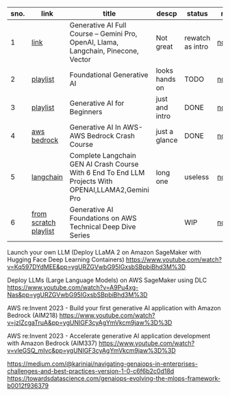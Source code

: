 sno. | link | title | descp | status | md
-|-|-|-| -|-|
1| [link](https://www.youtube.com/watch?v=mEsleV16qdo) | Generative AI Full Course – Gemini Pro, OpenAI, Llama, Langchain, Pinecone, Vector | Not great| rewatch as intro | [notes](genAI_30.md)
2| [playlist](https://www.youtube.com/playlist?list=PLmQAMKHKeLZ-iTT-E2kK9uePrJ1Xua9VL) | Foundational Generative AI | looks hands on | TODO | [notes]()
3| [playlist](https://www.youtube.com/playlist?list=PLmsFUfdnGr3zAgBMu4l1W713a0W__zAMl) | Generative AI for Beginners | just and intro | DONE | [notes](gen_beginners.md)
4| [aws bedrock](https://www.youtube.com/watch?v=2maPaQutcWs) | Generative AI In AWS-AWS Bedrock Crash Course  | just a glance | DONE | [notes](bedrock.md)
5 | [langchain](https://www.youtube.com/watch?v=aWKrL4z5H6w)| Complete Langchain GEN AI Crash Course With 6 End To End LLM Projects With OPENAI,LLAMA2,Gemini Pro | long one | useless | [notes](langchain.md)
6 | [from scratch playlist](https://www.youtube.com/playlist?list=PLhr1KZpdzukf-xb0lmiU3G89GJXaDbAIF) | Generative AI Foundations on AWS Technical Deep Dive Series |  | WIP | [notes](aws_genai.md)





Launch your own LLM (Deploy LLaMA 2 on Amazon SageMaker with Hugging Face Deep Learning Containers)
https://www.youtube.com/watch?v=Kq597DYdMEE&pp=ygURZGVwbG95IGxsbSBpbiBhd3M%3D

Deploy LLMs (Large Language Models) on AWS SageMaker using DLC
https://www.youtube.com/watch?v=A9Pu4xg-Nas&pp=ygURZGVwbG95IGxsbSBpbiBhd3M%3D

AWS re:Invent 2023 - Build your first generative AI application with Amazon Bedrock (AIM218)
https://www.youtube.com/watch?v=jzIZcgaTruA&pp=ygUNIGF3cyAgYmVkcm9jaw%3D%3D

AWS re:Invent 2023 - Accelerate generative AI application development with Amazon Bedrock (AIM337)
https://www.youtube.com/watch?v=vleGSQ_mIvc&pp=ygUNIGF3cyAgYmVkcm9jaw%3D%3D

https://medium.com/@kariniai/navigating-genaiops-in-enterprises-challenges-and-best-practices-version-1-0-c6f6b2c0d18d
https://towardsdatascience.com/genaiops-evolving-the-mlops-framework-b0012f936379
